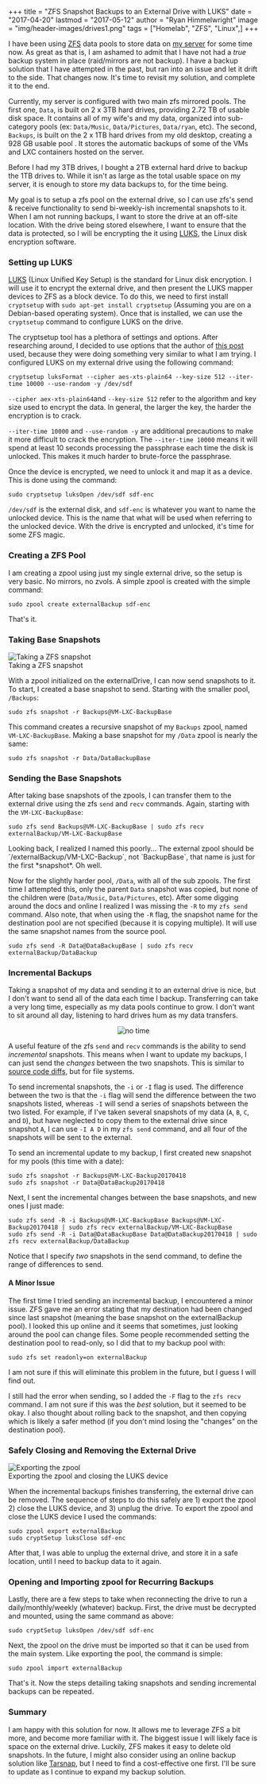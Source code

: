 +++
title   = "ZFS Snapshot Backups to an External Drive with LUKS"
date    = "2017-04-20"
lastmod = "2017-05-12"
author  = "Ryan Himmelwright"
image   = "img/header-images/drives1.png"
tags    = ["Homelab", "ZFS", "Linux",]
+++

I have been using [ZFS](https://en.wikipedia.org/wiki/ZFS) data pools to store data on [my server](../../pages/homelab/#ninetales) for some time now. As great as that is, I am ashamed to admit that I have not had a *true* backup system in place (raid/mirrors are not backup). I have a backup solution that I have attempted in the past, but ran into an issue and let it drift to the side. That changes now. It's time to revisit my solution, and complete it to the end.

<!--more-->

Currently, my server is configured with two main zfs mirrored pools. The first one, `Data`, is built on 2 x 3TB hard drives, providing 2.72 TB of usable disk space. It contains all of my wife's and my data, organized into sub-category pools (ex: `Data/Music`, `Data/Pictures`, `Data/ryan`, etc). The second, `Backups`, is built on the 2 x 1TB hard drives from my old desktop, creating a 928 GB usable pool . It stores the automatic backups of some of the VMs and LXC containers hosted on the server.

Before I had my 3TB drives, I bought a 2TB external hard drive to backup the 1TB drives to. While it isn't as large as the total usable space on my server, it is enough to store my data backups to, for the time being.

My goal is to setup a zfs pool on the external drive, so I can use zfs's send & receive functionality to send bi-weekly-ish incremental snapshots to it. When I am not running backups, I want to store the drive at an off-site location. With the drive being stored elsewhere, I want to ensure that the data is protected, so I will be encrypting the it using [LUKS](https://en.wikipedia.org/wiki/Linux_Unified_Key_Setup), the Linux disk encryption software.

### Setting up LUKS

[LUKS](https://gitlab.com/cryptsetup/cryptsetup/blob/master/README.md) (Linux Unified Key Setup) is the standard for Linux disk encryption. I will use it to encrypt the external drive, and then present the LUKS mapper devices to ZFS as a block device. To do this, we need to first install `cryptsetup` with `sudo apt-get install cryptsetup` (Assuming you are on a Debian-based operating system). Once that is installed, we can use the `cryptsetup` command to configure LUKS on the drive.

The cryptsetup tool has a plethora of settings and options. After researching around, I decided to use options that the author of [this post](http://www.makethenmakeinstall.com/2014/10/zfs-on-linux-with-luks-encrypted-disks/) used, because they were doing something very similar to what I am trying. I configured LUKS on my external drive using the following command:


```
cryptsetup luksFormat --cipher aes-xts-plain64 --key-size 512 --iter-time 10000 --use-random -y /dev/sdf
```
`--cipher aex-xts-plain64`and `--key-size 512` refer to the algorithm and key size used to encrypt the data. In general, the larger the key, the harder the encryption is to crack.

`--iter-time 10000` and `--use-random -y` are additional precautions to make it more difficult to crack the encryption. The `--iter-time 10000` means it will spend at least 10 seconds processing the passphrase each time the disk is unlocked. This makes it much harder to brute-force the passphrase. 

Once the device is encrypted, we need to unlock it and map it as a device. This is done using the command:

```
sudo cryptsetup luksOpen /dev/sdf sdf-enc
```

`/dev/sdf` is the external disk, and `sdf-enc` is whatever you want to name the unlocked device. This is the name that what will be used when referring to the unlocked device. With the drive is encrypted and unlocked, it's time for some ZFS magic.

### Creating a ZFS Pool

I am creating a zpool using just my single external drive, so the setup is very basic. No mirrors, no zvols. A simple zpool is created with the simple command:

```
sudo zpool create externalBackup sdf-enc
```

That's it. 


### Taking Base Snapshots

<img alt="Taking a ZFS snapshot" src="../../img/posts/ZFS-Backups-To-LUKS-External/snapshot.gif" style="max-width: 100%;"/>
<div id="caption">Taking a ZFS snapshot</div>

With a zpool initialized on the externalDrive, I can now send snapshots to it. To start, I created a base snapshot to send. Starting with the smaller pool, `/Backups`:

```
sudo zfs snapshot -r Backups@VM-LXC-BackupBase
```

This command creates a recursive snapshot of my `Backups` zpool, named `VM-LXC-BackupBase`. Making a base snapshot for my `/Data` zpool is nearly the same:

```
sudo zfs snapshot -r Data/DataBackupBase
```

### Sending the Base Snapshots

After taking base snapshots of the zpools, I can transfer them to the external drive using the zfs `send` and `recv` commands. Again, starting with the `VM-LXC-BackupBase`:

```
sudo zfs send Backups@VM-LXC-BackupBase | sudo zfs recv externalBackup/VM-LXC-BackupBase
```
<div id="caption">Looking back, I realized I named this poorly... The external zpool should be `/externalBackup/VM-LXC-Backup`, not `BackupBase`, that name is just for the first *snapshot*. Oh well.</div>

Now for the slightly harder pool, `/Data`, with all of the sub zpools. The first time I attempted this, only the parent `Data` snapshot was copied, but none of the children were (`Data/Music`, `Data/Pictures`, etc). After some digging around the docs and online I realized I was missing the `-R` to my `zfs send` command.  Also note, that when using the `-R` flag, the snapshot name for the destination pool are not specified (because it is copying multiple). It will use the same snapshot names from the source pool.

```
sudo zfs send -R Data@DataBackupBase | sudo zfs recv externalBackup/DataBackup
```

### Incremental Backups

Taking a snapshot of my data and sending it to an external drive is nice, but I don't want to send all of the data each time I backup. Transferring can take a very long time, especially as my data pools continue to grow. I don't want to sit around all day, listening to hard drives hum as my data transfers.

<center><img alt="no time" src="../../img/posts/ZFS-Backups-To-LUKS-External/aint-nobody-got-time-for-that.gif" style="max-width: 100%;"/></center>

A useful feature of the zfs `send` and `recv` commands is the ability to send *incremental* snapshots. This means when I want to update my backups, I can just send the *changes* between the two snapshots. This is similar to [source code diffs](https://en.wikipedia.org/wiki/Diff_utility), but for file systems.

To send incremental snapshots, the `-i` or `-I` flag is used. The difference between the two is that the `-i` flag will send the difference between the two snapshots listed, whereas `-I` will send a series of snapshots between the two listed. For example, if I've taken several snapshots of my data (`A`, `B`, `C`, and `D`), but have neglected to copy them to the external drive since snapshot `A`, I can use `-I A D` in my `zfs send` command, and all four of the snapshots will be sent to the external.

To send an incremental update to my backup, I first created new snapshot for my pools (this time with a date):

```
sudo zfs snapshot -r Backups@VM-LXC-Backup20170418
sudo zfs snapshot -r Data@DataBackup20170418
```

Next, I sent the incremental changes between the base snapshots, and new ones I just made:

```
sudo zfs send -R -i Backups@VM-LXC-BackupBase Backups@VM-LXC-Backup20170418 | sudo zfs recv externalBackup/VM-LXC-BackupBase
sudo zfs send -R -i Data@DataBackupBase Data@DataBackup20170418 | sudo zfs recv externalBackup/DataBackup
```


Notice that I specify *two* snapshots in the send command, to define the range of differences to send. 

#### A Minor Issue

The first time I tried sending an incremental backup, I encountered a minor issue. ZFS gave me an error stating that my destination had been changed since last snapshot (meaning the base snapshot on the externalBackup pool). I looked this up online and it seems that sometimes, just looking around the pool can change files. Some people recommended setting the destination pool to read-only, so I did that to my backup pool with:

```
sudo zfs set readonly=on externalBackup
```

I am not sure if this will eliminate this problem in the future, but I guess I will find out.

I still had the error when sending, so I added the `-F` flag to the `zfs recv` command. I am not sure if this was the *best* solution, but it seemed to be okay. I also thought about rolling back to the snapshot, and then copying which is likely a safer method (if you don't mind losing the "changes" on the destination pool).

### Safely Closing and Removing the External Drive

<img alt="Exporting the zpool" src="../../img/posts/ZFS-Backups-To-LUKS-External/export-drive.gif" style="max-width: 100%;"/>
<div id="caption">Exporting the zpool and closing the LUKS device</div>

When the incremental backups finishes transferring, the external drive can be removed. The sequence of steps to do this safely are 1) export the zpool 2) close the LUKS device, and 3) unplug the drive. To export the zpool and close the LUKS device I used the commands:


```
sudo zpool export externalBackup
sudo cryptSetup luksClose sdf-enc
```

After that, I was able to unplug the external drive, and store it in a safe location, until I need to backup data to it again.

### Opening and Importing zpool for Recurring Backups
Lastly, there are a few steps to take when reconnecting the drive to run a daily/monthly/weekly (whatever) backup. First, the drive must be decrypted and mounted, using the same command as above: 

```
sudo cryptSetup luksOpen /dev/sdf sdf-enc
```

Next, the zpool on the drive must be imported so that it can be used from the main system. Like exporting the pool, the command is simple:

```
sudo zpool import externalBackup
```

That's it. Now the steps detailing taking snapshots and sending incremental backups can be repeated.

### Summary
I am happy with this solution for now. It allows me to leverage ZFS a bit more, and become more familiar with it. The biggest issue I will likely face is space on the external drive. Luckily, ZFS makes it easy to delete old snapshots. In the future, I might also consider using an online backup solution like [Tarsnap](https://www.tarsnap.com/), but I need to find a cost-effective one first. I'll be sure to update as I continue to expand my backup solution.


